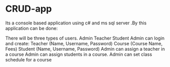 # CRUD-app

Its a console based application using c# and ms sql server  .By this application can be done:

There will be three types of users.
Admin
Teacher
Student
Admin can login and create:
Teacher (Name, Username, Password)
Course (Course Name, Fees)
Student (Name, Username, Password)
Admin can assign a teacher in a course
Admin can assign students in a course.
Admin can set class schedule for a course
